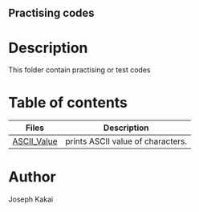 ## Practising codes

# Description
This folder contain practising or test codes

# Table of contents
Files | Description
------|------------
[ASCII_Value](./ASCII_Value) | prints ASCII value of characters.


# Author
Joseph Kakai


